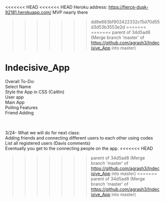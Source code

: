 <<<<<<< HEAD
<<<<<<< HEAD
Heroku address: https://fierce-dusk-92181.herokuapp.com/
MVP nearly there
>>>>>>> dd8e683bf902422332c15d70d55d3d53b3553e2d
=======
=======
>>>>>>> parent of 34d5ad8 (Merge branch 'master' of https://github.com/agrash3/Indecisive_App into master)
# Indecisive_App
Overall To-Do:
<br>Select Name 
<br>Style the App in CSS (Caitlin)
<br>User app 
<br>Main App 
<br>Polling Features
<br>Friend Adding

<br><br>3/24- What we will do for next class:
<br>Adding friends and connecting different users to each other using codes
<br>List all registered users (Davis comments)
<br>Eventually you get to the connecting people on the app.
<<<<<<< HEAD
>>>>>>> parent of 34d5ad8 (Merge branch 'master' of https://github.com/agrash3/Indecisive_App into master)
=======
>>>>>>> parent of 34d5ad8 (Merge branch 'master' of https://github.com/agrash3/Indecisive_App into master)
